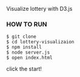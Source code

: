 Visualize lottery with D3.js

### HOW TO RUN
```
$ git clone 
$ cd lottery-visualizaion
$ npm install
$ node server.js
$ open index.html
```

click the start!